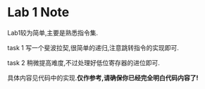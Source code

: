 # Lab 1 Note

Lab1较为简单,主要是熟悉指令集.

task 1 写一个斐波拉契,很简单的递归,注意跳转指令的实现即可.

task 2 稍微提高难度,不过处理好低位寄存器的进位即可.

具体内容见代码中的实现.**仅作参考,请确保你已经完全明白代码内容了!**